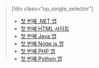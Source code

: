 > [!div class="op_single_selector"]
> * [첫 번째 .NET 앱](../articles/app-service-web/app-service-web-get-started-dotnet-cli-nodejs.md)
> * [첫 번째 HTML 사이트](../articles/app-service-web/app-service-web-get-started-html-cli-nodejs.md)
> * [첫 번째 Java 앱](../articles/app-service-web/app-service-web-get-started-java.md)
> * [첫 번째 Node.js 앱](../articles/app-service-web/app-service-web-get-started-nodejs-cli-nodejs.md)
> * [첫 번째 PHP 앱](../articles/app-service-web/app-service-web-get-started-php-cli-nodejs.md)
> * [첫 번째 Python 앱](../articles/app-service-web/app-service-web-get-started-python-cli-nodejs.md)
